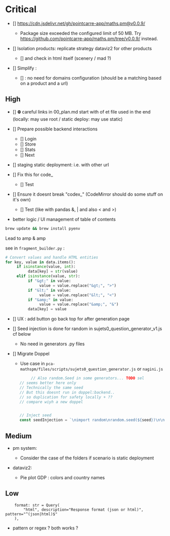 


# Critical



- [] https://cdn.jsdelivr.net/gh/pointcarre-app/maths.pm@v0.0.9/
     - Package size exceeded the configured limit of 50 MB. Try https://github.com/pointcarre-app/maths.pm/tree/v0.0.9/ instead.

- [] Isolation products: replicate strategy dataviz2 for other products 
     - [] and check in html itself (scenery / mad ?)


- [] Simplify :
     - [] : no need for domains configuration (should be a matching based on a product and a url) 



## High 

- [] ⛔️ careful links in 00_plan.md start with  of  et file used in the end (locally: may use root / static deploy: may use static)

- [] Prepare possible backend interactions
     - [] Login
     - [] Store
     - [] Stats
     - [] Next



- [] staging static deployment: i.e. with other url 

- []  Fix this for code_
     - [] Test
- [] Ensure it doesnt break "codex_" (CodeMirror should do some stuff on it's own)
     - [] Test (like with pandas &, | and also < and >)


- better logic / UI management of table of contents

```bash
brew update && brew install pyenv
```
Lead to amp & amp


see in `fragment_builder.py` : 


```python
# Convert values and handle HTML entities
for key, value in data.items():
     if isinstance(value, int):
          data[key] = str(value)
     elif isinstance(value, str):
          if "&gt;" in value:
               value = value.replace("&gt;", ">")
          if "&lt;" in value:
               value = value.replace("&lt;", "<")
          if "&amp;" in value:
               value = value.replace("&amp;", "&")
          data[key] = value

```


- [] UX : add button go back top for after generation page

- [] Seed injection is done for random in sujets0_question_generator_v1.js cf below
     - No need in generators .py files

- [] Migrate Doppel
     - Use case in `pca-mathspm/files/scripts/sujets0_question_generator.js` or `nagini.js` 
     ```js
             // Also random.Seed in some generators... TODO sel
        // seems better here only
        // Technically the same seed
        // But this doesnt run in doppel:backend..
        // so duplication for safety locally + ?? 
        // compare wiyh a new doppel


        // Inject seed
        const seedInjection = `\nimport random\nrandom.seed(${seed})\n\n# Override the default SEED\nimport teachers.defaults\nteachers.defaults.SEED = ${seed}\n\n`;
     ```



## Medium



- pm system:
     - Consider the case of the folders if scenario is static deployment

- dataviz2:
     - Pie plot GDP : colors and country names





## Low

```
    format: str = Query(
        "html", description="Response format (json or html)", pattern="^(json|html)$"
    ),
```

- pattern or regex ? both works ?